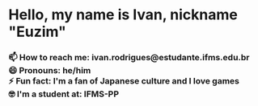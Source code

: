 <html>
<head>
  <h1>
    Hello, my name is Ivan, nickname "Euzim"
  </h1>
<h3> 
📫 How to reach me: ivan.rodrigues@estudante.ifms.edu.br</br>
😄 Pronouns: he/him</br>
⚡ Fun fact: I'm a fan of Japanese culture and I love games</br>
🤓 I'm a student at: IFMS-PP </h3>
</head>


</html>
